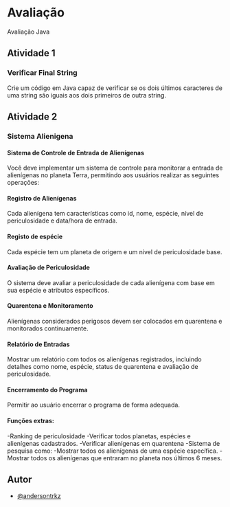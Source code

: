 
# Avaliação

Avaliação Java


## Atividade 1
### Verificar Final String

Crie um código em Java capaz de verificar se os dois últimos caracteres de uma string são iguais aos dois primeiros de outra string.  

## Atividade 2
### Sistema Alienigena

#### Sistema de Controle de Entrada de Alienígenas

Você deve implementar um sistema de controle para monitorar a entrada de alienígenas no planeta Terra, permitindo aos usuários realizar as seguintes operações:

####  Registro de Alienígenas
Cada alienígena tem características como id, nome, espécie, nível de periculosidade e data/hora de entrada.

#### Registo de espécie
Cada espécie tem um planeta de origem e um nivel de periculosidade base.

#### Avaliação de Periculosidade
O sistema deve avaliar a periculosidade de cada alienígena com base em sua espécie e atributos específicos.

####  Quarentena e Monitoramento
Alienígenas considerados perigosos devem ser colocados em quarentena e monitorados continuamente.

####  Relatório de Entradas
Mostrar um relatório com todos os alienígenas registrados, incluindo detalhes como nome, espécie, status de quarentena e avaliação de periculosidade.

#### Encerramento do Programa
Permitir ao usuário encerrar o programa de forma adequada.

#### Funções extras:
-Ranking de periculosidade
-Verificar todos planetas, espécies e alienígenas cadastrados.
-Verificar alienígenas em quarentena
-Sistema de pesquisa como:
   -Mostrar todos os alienígenas de uma espécie específica.
   -Mostrar todos os alienígenas que entraram no planeta nos últimos 6 meses.

## Autor

- [@andersontrkz](https://www.github.com/octokatherine)

